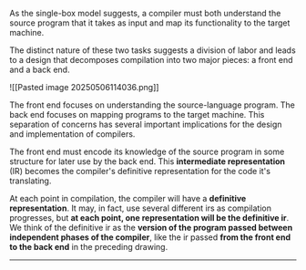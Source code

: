 As the single-box model suggests, a compiler must both understand the source program that it takes as input and map its functionality to the target machine. 

The distinct nature of these two tasks suggests a division of labor and leads to a design that decomposes compilation into two major pieces: a front end and a back end.

![[Pasted image 20250506114036.png]]

The front end focuses on understanding the source-language program.  The back end focuses on mapping programs to the target machine. This separation of concerns has several important implications for the design and implementation of compilers.

The front end must encode its knowledge of the source program in some structure for later use by the back end. This **intermediate representation** (IR) becomes the compiler's definitive representation for the code it's translating.

At each point in compilation, the compiler will have a **definitive representation**. It may, in fact, use several different irs as compilation progresses, but **at each point, one representation will be the definitive ir**. We think of the definitive ir as the **version of the program passed between independent phases of the compiler**, like the ir passed **from the front end to the back end** in the preceding drawing.

***


